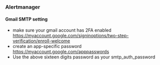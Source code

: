 ### Alertmanager
#### Gmail SMTP setting 
* make sure your gmail account has 2FA enabled 
    https://myaccount.google.com/signinoptions/two-step-verification/enroll-welcome
* create an app-specific password
    https://myaccount.google.com/apppasswords
* Use the above sixteen digits password as your smtp_auth_password 
